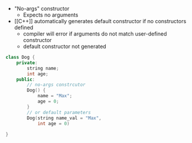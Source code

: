 - "No-args" constructor
	- Expects no arguments
- [[C++]] automatically generates default constructor if no constructors defined
	- compiler will error if arguments do not match user-defined constructor
	- default constructor not generated

```cpp
class Dog {
	private:
		string name;
		int age;
	public:
		// no-args constrcutor
		Dog() {
			name = "Max";
			age = 0;
		}
		// or default parameters
		Dog(string name_val = "Max",
			int age = 0)
		
}
```